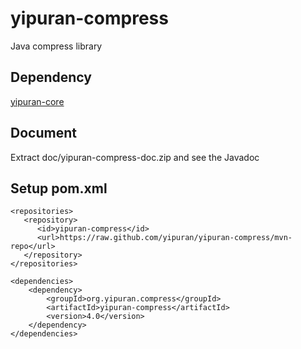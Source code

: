 # yipuran-compress
Java compress library

## Dependency
[yipuran-core](https://github.com/yipuran/yipuran-core, "github/yipuran yipuran-core")


## Document
Extract doc/yipuran-compress-doc.zip and see the Javadoc

## Setup pom.xml
```
<repositories>
   <repository>
      <id>yipuran-compress</id>
      <url>https://raw.github.com/yipuran/yipuran-compress/mvn-repo</url>
   </repository>
</repositories>

<dependencies>
    <dependency>
        <groupId>org.yipuran.compress</groupId>
        <artifactId>yipuran-compress</artifactId>
        <version>4.0</version>
    </dependency>
</dependencies>
```
